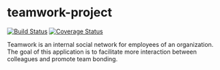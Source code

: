 # teamwork-project

[![Build Status](https://travis-ci.org/alexzender45/teamwork-project.svg?branch=develop)](https://travis-ci.org/alexzender45/teamwork-project) [![Coverage Status](https://coveralls.io/repos/github/alexzender45/teamwork-project/badge.svg?branch=develop)](https://coveralls.io/github/alexzender45/teamwork-project?branch=develop)

Teamwork is an internal social network for employees of an organization. The goal of this application is to facilitate more interaction between colleagues and promote team bonding.

